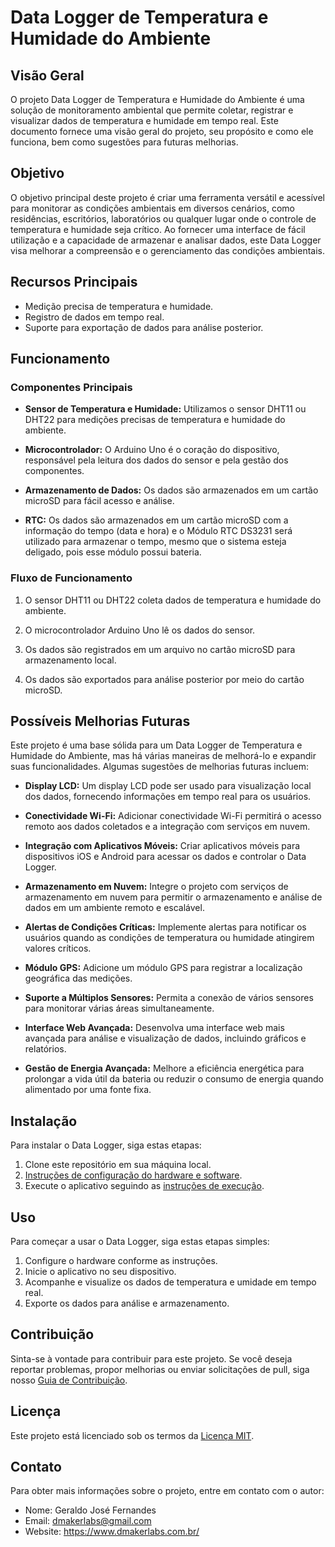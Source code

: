 # Data Logger de Temperatura e Humidade do Ambiente

## Visão Geral

O projeto Data Logger de Temperatura e Humidade do Ambiente é uma solução de monitoramento ambiental que permite coletar, registrar e visualizar dados de temperatura e humidade em tempo real. Este documento fornece uma visão geral do projeto, seu propósito e como ele funciona, bem como sugestões para futuras melhorias.

## Objetivo

O objetivo principal deste projeto é criar uma ferramenta versátil e acessível para monitorar as condições ambientais em diversos cenários, como residências, escritórios, laboratórios ou qualquer lugar onde o controle de temperatura e humidade seja crítico. Ao fornecer uma interface de fácil utilização e a capacidade de armazenar e analisar dados, este Data Logger visa melhorar a compreensão e o gerenciamento das condições ambientais.

## Recursos Principais

- Medição precisa de temperatura e humidade.
- Registro de dados em tempo real.
- Suporte para exportação de dados para análise posterior.

## Funcionamento

### Componentes Principais

- **Sensor de Temperatura e Humidade:** Utilizamos o sensor DHT11 ou DHT22 para medições precisas de temperatura e humidade do ambiente.

- **Microcontrolador:** O Arduino Uno é o coração do dispositivo, responsável pela leitura dos dados do sensor e pela gestão dos componentes.

- **Armazenamento de Dados:** Os dados são armazenados em um cartão microSD para fácil acesso e análise.

- **RTC:** Os dados são armazenados em um cartão microSD com a informação do tempo (data e hora) e o Módulo RTC DS3231 será utilizado para armazenar o tempo, mesmo que o sistema esteja deligado, pois esse módulo possui bateria.

### Fluxo de Funcionamento

1. O sensor DHT11 ou DHT22 coleta dados de temperatura e humidade do ambiente.

2. O microcontrolador Arduino Uno lê os dados do sensor.

3. Os dados são registrados em um arquivo no cartão microSD para armazenamento local.

4. Os dados são exportados para análise posterior por meio do cartão microSD.

## Possíveis Melhorias Futuras

Este projeto é uma base sólida para um Data Logger de Temperatura e Humidade do Ambiente, mas há várias maneiras de melhorá-lo e expandir suas funcionalidades. Algumas sugestões de melhorias futuras incluem:

- **Display LCD:** Um display LCD pode ser usado para visualização local dos dados, fornecendo informações em tempo real para os usuários.

- **Conectividade Wi-Fi:** Adicionar conectividade Wi-Fi permitirá o acesso remoto aos dados coletados e a integração com serviços em nuvem.

- **Integração com Aplicativos Móveis:** Criar aplicativos móveis para dispositivos iOS e Android para acessar os dados e controlar o Data Logger.

- **Armazenamento em Nuvem:** Integre o projeto com serviços de armazenamento em nuvem para permitir o armazenamento e análise de dados em um ambiente remoto e escalável.

- **Alertas de Condições Críticas:** Implemente alertas para notificar os usuários quando as condições de temperatura ou humidade atingirem valores críticos.

- **Módulo GPS:** Adicione um módulo GPS para registrar a localização geográfica das medições.

- **Suporte a Múltiplos Sensores:** Permita a conexão de vários sensores para monitorar várias áreas simultaneamente.

- **Interface Web Avançada:** Desenvolva uma interface web mais avançada para análise e visualização de dados, incluindo gráficos e relatórios.

- **Gestão de Energia Avançada:** Melhore a eficiência energética para prolongar a vida útil da bateria ou reduzir o consumo de energia quando alimentado por uma fonte fixa.

## Instalação

Para instalar o Data Logger, siga estas etapas:

1. Clone este repositório em sua máquina local.
2. [Instruções de configuração do hardware e software](docs/configuracao.md).
3. Execute o aplicativo seguindo as [instruções de execução](docs/execucao.md).

## Uso

Para começar a usar o Data Logger, siga estas etapas simples:

1. Configure o hardware conforme as instruções.
2. Inicie o aplicativo no seu dispositivo.
3. Acompanhe e visualize os dados de temperatura e umidade em tempo real.
4. Exporte os dados para análise e armazenamento.

## Contribuição

Sinta-se à vontade para contribuir para este projeto. Se você deseja reportar problemas, propor melhorias ou enviar solicitações de pull, siga nosso [Guia de Contribuição](CONTRIBUTING.md).

## Licença

Este projeto está licenciado sob os termos da [Licença MIT](LICENSE.md).

## Contato

Para obter mais informações sobre o projeto, entre em contato com o autor:

- Nome: Geraldo José Fernandes
- Email: dmakerlabs@gmail.com
- Website: https://www.dmakerlabs.com.br/
